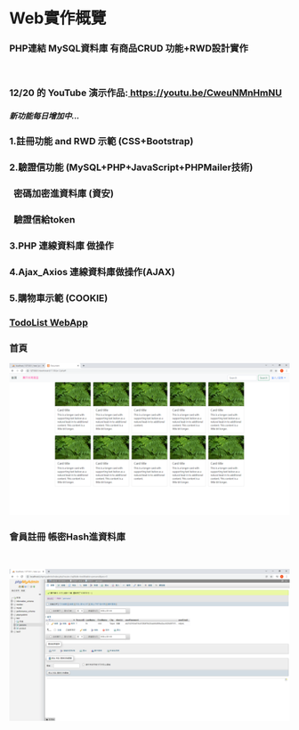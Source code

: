 <h1>Web實作概覽</h1>
<h3>PHP連結&nbsp;MySQL資料庫&nbsp;有商品CRUD 功能+RWD設計實作</h3><br>
<h3>12/20 的 YouTube 演示作品:<a href="https://youtu.be/CweuNMnHmNU"> https://youtu.be/CweuNMnHmNU</a></h3>
<h5>新功能每日增加中...</h5>
<h3>1.註冊功能 and RWD 示範 (CSS+Bootstrap)</h3>
<h3>2.驗證信功能 (MySQL+PHP+JavaScript+PHPMailer技術)</h3>
<h3>&nbsp; 密碼加密進資料庫 (資安)</h3>
<h3>&nbsp; 驗證信給token</h3>
<h3>3.PHP 連線資料庫 做操作</h3>
<h3>4.Ajax_Axios 連線資料庫做操作(AJAX)</h3>
<h3>5.購物車示範 (COOKIE)</h3>
<h3><a href="https://young-garden-26223.herokuapp.com/">TodoList WebApp</a></h3>


<h3>首頁</h3>
<img src="./Document - Google Chrome 2021_12_3 .png"><br>



<h3>會員註冊 帳密Hash進資料庫</h3><br>

<img src="./Hash保護.png"><br>

